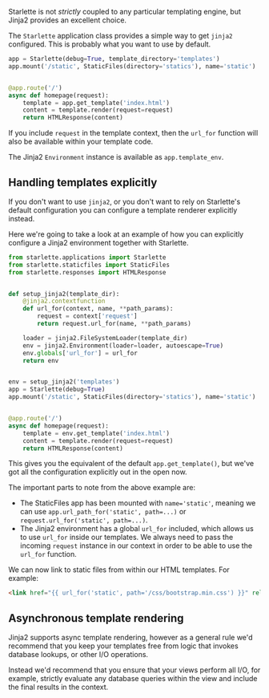 Starlette is not *strictly* coupled to any particular templating engine, but
Jinja2 provides an excellent choice.

The `Starlette` application class provides a simple way to get `jinja2`
configured. This is probably what you want to use by default.

```python
app = Starlette(debug=True, template_directory='templates')
app.mount('/static', StaticFiles(directory='statics'), name='static')


@app.route('/')
async def homepage(request):
    template = app.get_template('index.html')
    content = template.render(request=request)
    return HTMLResponse(content)
```

If you include `request` in the template context, then the `url_for` function
will also be available within your template code.

The Jinja2 `Environment` instance is available as `app.template_env`.

## Handling templates explicitly

If you don't want to use `jinja2`, or you don't want to rely on
Starlette's default configuration you can configure a template renderer
explicitly instead.

Here we're going to take a look at an example of how you can explicitly
configure a Jinja2 environment together with Starlette.

```python
from starlette.applications import Starlette
from starlette.staticfiles import StaticFiles
from starlette.responses import HTMLResponse


def setup_jinja2(template_dir):
    @jinja2.contextfunction
    def url_for(context, name, **path_params):
        request = context['request']
        return request.url_for(name, **path_params)

    loader = jinja2.FileSystemLoader(template_dir)
    env = jinja2.Environment(loader=loader, autoescape=True)
    env.globals['url_for'] = url_for
    return env


env = setup_jinja2('templates')
app = Starlette(debug=True)
app.mount('/static', StaticFiles(directory='statics'), name='static')


@app.route('/')
async def homepage(request):
    template = env.get_template('index.html')
    content = template.render(request=request)
    return HTMLResponse(content)
```

This gives you the equivalent of the default `app.get_template()`, but we've
got all the configuration explicitly out in the open now.

The important parts to note from the above example are:

* The StaticFiles app has been mounted with `name='static'`, meaning we can use `app.url_path_for('static', path=...)` or `request.url_for('static', path=...)`.
* The Jinja2 environment has a global `url_for` included, which allows us to use `url_for`
inside our templates. We always need to pass the incoming `request` instance
in our context in order to be able to use the `url_for` function.

We can now link to static files from within our HTML templates. For example:

```html
<link href="{{ url_for('static', path='/css/bootstrap.min.css') }}" rel="stylesheet">
```

## Asynchronous template rendering

Jinja2 supports async template rendering, however as a general rule
we'd recommend that you keep your templates free from logic that invokes
database lookups, or other I/O operations.

Instead we'd recommend that you ensure that your views perform all I/O,
for example, strictly evaluate any database queries within the view and
include the final results in the context.
